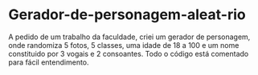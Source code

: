 # Gerador-de-personagem-aleat-rio

A pedido de um trabalho da faculdade, criei um gerador de personagem, onde randomiza 5 fotos, 5 classes, uma idade de 18 a 100 e um nome constituido por 3 vogais e 2 consoantes. Todo o código está comentado para fácil entendimento.
